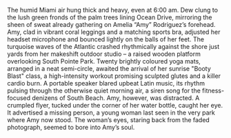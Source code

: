 The humid Miami air hung thick and heavy, even at 6:00 am.  Dew clung to the lush green fronds of the palm trees lining Ocean Drive, mirroring the sheen of sweat already gathering on Amelia “Amy” Rodriguez’s forehead.  Amy, clad in vibrant coral leggings and a matching sports bra, adjusted her headset microphone and bounced lightly on the balls of her feet.  The turquoise waves of the Atlantic crashed rhythmically against the shore just yards from her makeshift outdoor studio – a raised wooden platform overlooking South Pointe Park.  Twenty brightly coloured yoga mats, arranged in a neat semi-circle, awaited the arrival of her sunrise "Booty Blast" class, a high-intensity workout promising sculpted glutes and a killer cardio burn.  A portable speaker blared upbeat Latin music, its rhythm pulsing through the otherwise quiet morning air, a siren song for the fitness-focused denizens of South Beach. Amy, however, was distracted.  A crumpled flyer, tucked under the corner of her water bottle, caught her eye.  It advertised a missing person, a young woman last seen in the very park where Amy now stood.  The woman’s eyes, staring back from the faded photograph, seemed to bore into Amy’s soul.
